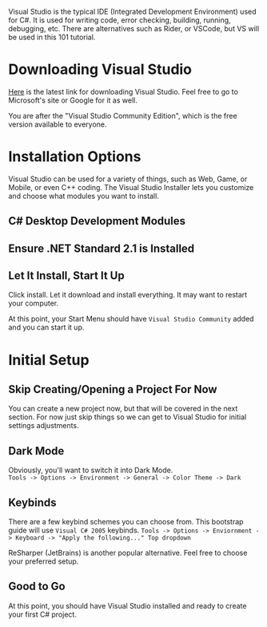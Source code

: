 Visual Studio is the typical IDE (Integrated Development Environment) used for C#.  It is used for writing code, error checking, building, running, debugging, etc.  There are alternatives such as Rider, or VSCode, but VS will be used in this 101 tutorial.

# Downloading Visual Studio
[Here](https://visualstudio.microsoft.com/downloads/) is the latest link for downloading Visual Studio.  Feel free to go to Microsoft's site or Google for it as well.

You are after the "Visual Studio Community Edition", which is the free version available to everyone.

# Installation Options
Visual Studio can be used for a variety of things, such as Web, Game, or Mobile, or even C++ coding.  The Visual Studio Installer lets you customize and choose what modules you want to install. 
## C# Desktop Development Modules

## Ensure .NET Standard 2.1 is Installed

## Let It Install, Start It Up
Click install.  Let it download and install everything.  It may want to restart your computer.  

At this point, your Start Menu should have `Visual Studio Community` added and you can start it up.

# Initial Setup
## Skip Creating/Opening a Project For Now
You can create a new project now, but that will be covered in the next section.  For now just skip things so we can get to Visual Studio for initial settings adjustments.

## Dark Mode
Obviously, you'll want to switch it into Dark Mode.  
```Tools -> Options -> Environment -> General -> Color Theme -> Dark```

## Keybinds
There are a few keybind schemes you can choose from.  This bootstrap guide will use `Visual C# 2005` keybinds.
```Tools -> Options -> Enviornment -> Keyboard -> "Apply the following..." Top dropdown```

ReSharper (JetBrains) is another popular alternative.  Feel free to choose your preferred setup.

## Good to Go
At this point, you should have Visual Studio installed and ready to create your first C# project.
